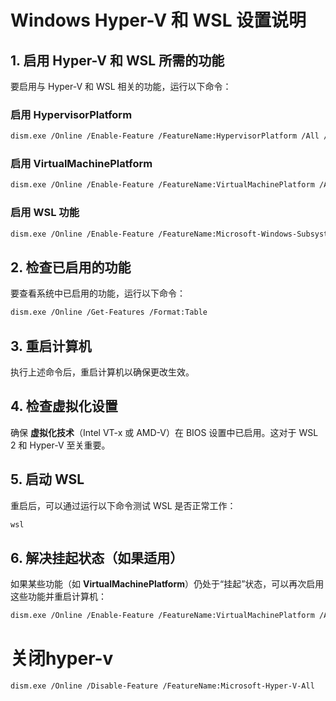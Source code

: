 
# Windows Hyper-V 和 WSL 设置说明

## 1. 启用 Hyper-V 和 WSL 所需的功能
要启用与 Hyper-V 和 WSL 相关的功能，运行以下命令：

### 启用 HypervisorPlatform
```bash
dism.exe /Online /Enable-Feature /FeatureName:HypervisorPlatform /All /LimitAccess
```

### 启用 VirtualMachinePlatform
```bash
dism.exe /Online /Enable-Feature /FeatureName:VirtualMachinePlatform /All /LimitAccess
```

### 启用 WSL 功能
```bash
dism.exe /Online /Enable-Feature /FeatureName:Microsoft-Windows-Subsystem-Linux /All /LimitAccess
```

## 2. 检查已启用的功能
要查看系统中已启用的功能，运行以下命令：

```bash
dism.exe /Online /Get-Features /Format:Table
```

## 3. 重启计算机
执行上述命令后，重启计算机以确保更改生效。

## 4. 检查虚拟化设置
确保 **虚拟化技术**（Intel VT-x 或 AMD-V）在 BIOS 设置中已启用。这对于 WSL 2 和 Hyper-V 至关重要。

## 5. 启动 WSL
重启后，可以通过运行以下命令测试 WSL 是否正常工作：

```bash
wsl
```

## 6. 解决挂起状态（如果适用）
如果某些功能（如 **VirtualMachinePlatform**）仍处于“挂起”状态，可以再次启用这些功能并重启计算机：

```bash
dism.exe /Online /Enable-Feature /FeatureName:VirtualMachinePlatform /All /LimitAccess
```

# 关闭hyper-v
```
dism.exe /Online /Disable-Feature /FeatureName:Microsoft-Hyper-V-All
```
